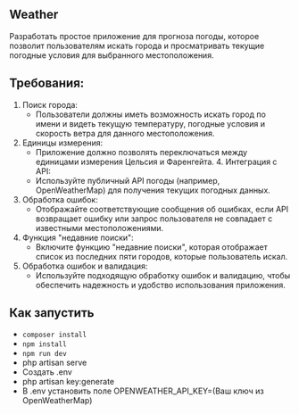 ## Weather

Разработать простое приложение для прогноза погоды, которое позволит пользователям искать города и просматривать текущие погодные условия для выбранного местоположения.

## Требования:
1. Поиск города:
   - Пользователи должны иметь возможность искать город по имени и видеть текущую температуру, погодные условия и скорость ветра для данного местоположения.
2. Единицы измерения:
   - Приложение должно позволять переключаться между единицами
   измерения Цельсия и Фаренгейта. 4. Интеграция с API:
   - Используйте публичный API погоды (например, OpenWeatherMap) для получения текущих погодных данных.
3. Обработка ошибок:
   - Отображайте соответствующие сообщения об ошибках, если API
   возвращает ошибку или запрос пользователя не совпадает с известными
   местоположениями.
4. Функция "недавние поиски":
   - Включите функцию "недавние поиски", которая отображает список из последних пяти городов, которые пользователь искал.
5. Обработка ошибок и валидация:
   - Используйте подходящую обработку ошибок и валидацию, чтобы
   обеспечить надежность и удобство использования приложения.

## Как запустить

- `composer install`
- `npm install`
- `npm run dev`
- php artisan serve
- Создать .env
- php artisan key:generate
- В .env установить поле OPENWEATHER_API_KEY=(Ваш ключ из OpenWeatherMap)

